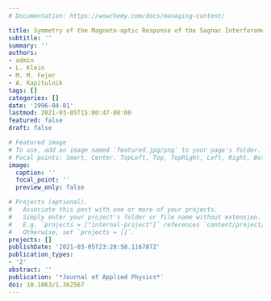 ```yaml
---
# Documentation: https://wowchemy.com/docs/managing-content/

title: Symmetry of the Magneto-optic Response of the Sagnac Interferometer
subtitle: ''
summary: ''
authors:
- admin
- L. Klein
- M. M. Fejer
- A. Kapitulnik
tags: []
categories: []
date: '1996-04-01'
lastmod: 2021-03-05T15:00:47-08:00
featured: false
draft: false

# Featured image
# To use, add an image named `featured.jpg/png` to your page's folder.
# Focal points: Smart, Center, TopLeft, Top, TopRight, Left, Right, BottomLeft, Bottom, BottomRight.
image:
  caption: ''
  focal_point: ''
  preview_only: false

# Projects (optional).
#   Associate this post with one or more of your projects.
#   Simply enter your project's folder or file name without extension.
#   E.g. `projects = ["internal-project"]` references `content/project/deep-learning/index.md`.
#   Otherwise, set `projects = []`.
projects: []
publishDate: '2021-03-05T23:28:58.116787Z'
publication_types:
- '2'
abstract: ''
publication: '*Journal of Applied Physics*'
doi: 10.1063/1.362567
---
```

